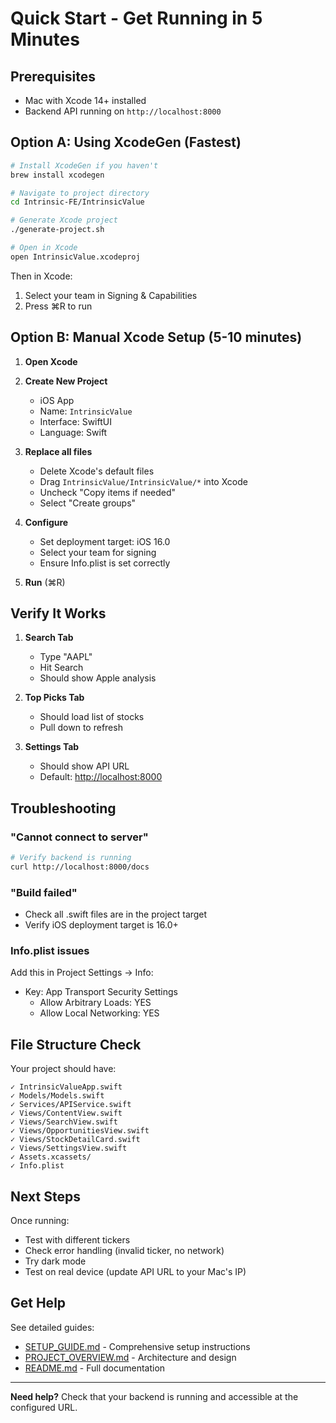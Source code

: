 # Quick Start - Get Running in 5 Minutes

## Prerequisites

- Mac with Xcode 14+ installed
- Backend API running on `http://localhost:8000`

## Option A: Using XcodeGen (Fastest)

```bash
# Install XcodeGen if you haven't
brew install xcodegen

# Navigate to project directory
cd Intrinsic-FE/IntrinsicValue

# Generate Xcode project
./generate-project.sh

# Open in Xcode
open IntrinsicValue.xcodeproj
```

Then in Xcode:

1. Select your team in Signing & Capabilities
2. Press ⌘R to run

## Option B: Manual Xcode Setup (5-10 minutes)

1. **Open Xcode**

2. **Create New Project**
   - iOS App
   - Name: `IntrinsicValue`
   - Interface: SwiftUI
   - Language: Swift

3. **Replace all files**
   - Delete Xcode's default files
   - Drag `IntrinsicValue/IntrinsicValue/*` into Xcode
   - Uncheck "Copy items if needed"
   - Select "Create groups"

4. **Configure**
   - Set deployment target: iOS 16.0
   - Select your team for signing
   - Ensure Info.plist is set correctly

5. **Run** (⌘R)

## Verify It Works

1. **Search Tab**
   - Type "AAPL"
   - Hit Search
   - Should show Apple analysis

2. **Top Picks Tab**
   - Should load list of stocks
   - Pull down to refresh

3. **Settings Tab**
   - Should show API URL
   - Default: <http://localhost:8000>

## Troubleshooting

### "Cannot connect to server"

```bash
# Verify backend is running
curl http://localhost:8000/docs
```

### "Build failed"

- Check all .swift files are in the project target
- Verify iOS deployment target is 16.0+

### Info.plist issues

Add this in Project Settings → Info:

- Key: App Transport Security Settings
  - Allow Arbitrary Loads: YES
  - Allow Local Networking: YES

## File Structure Check

Your project should have:

```
✓ IntrinsicValueApp.swift
✓ Models/Models.swift
✓ Services/APIService.swift
✓ Views/ContentView.swift
✓ Views/SearchView.swift
✓ Views/OpportunitiesView.swift
✓ Views/StockDetailCard.swift
✓ Views/SettingsView.swift
✓ Assets.xcassets/
✓ Info.plist
```

## Next Steps

Once running:

- Test with different tickers
- Check error handling (invalid ticker, no network)
- Try dark mode
- Test on real device (update API URL to your Mac's IP)

## Get Help

See detailed guides:

- [SETUP_GUIDE.md](SETUP_GUIDE.md) - Comprehensive setup instructions
- [PROJECT_OVERVIEW.md](PROJECT_OVERVIEW.md) - Architecture and design
- [README.md](README.md) - Full documentation

---

**Need help?** Check that your backend is running and accessible at the configured URL.
